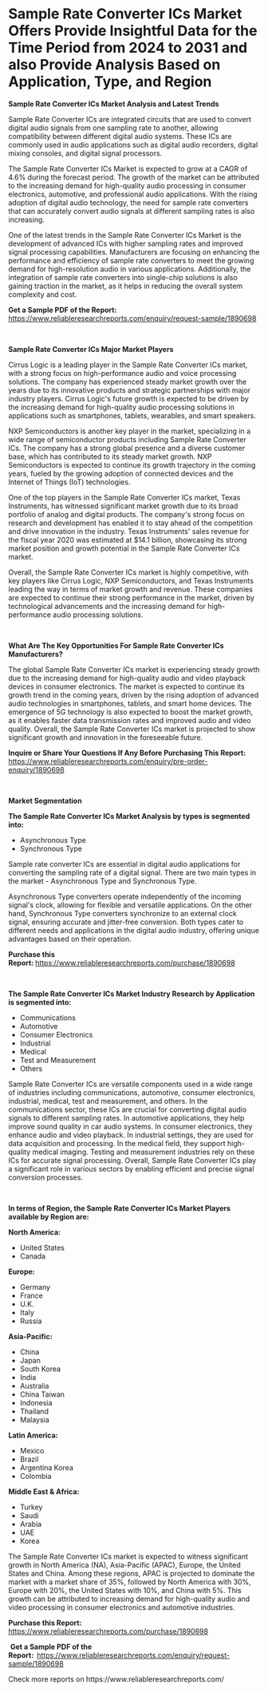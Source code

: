 <p><h1>Sample Rate Converter ICs Market Offers Provide Insightful Data for the Time Period from 2024 to 2031 and also Provide Analysis Based on Application, Type, and Region</h1></p><p><strong>Sample Rate Converter ICs Market Analysis and Latest Trends</strong></p>
<p><p>Sample Rate Converter ICs are integrated circuits that are used to convert digital audio signals from one sampling rate to another, allowing compatibility between different digital audio systems. These ICs are commonly used in audio applications such as digital audio recorders, digital mixing consoles, and digital signal processors.</p><p>The Sample Rate Converter ICs Market is expected to grow at a CAGR of 4.6% during the forecast period. The growth of the market can be attributed to the increasing demand for high-quality audio processing in consumer electronics, automotive, and professional audio applications. With the rising adoption of digital audio technology, the need for sample rate converters that can accurately convert audio signals at different sampling rates is also increasing.</p><p>One of the latest trends in the Sample Rate Converter ICs Market is the development of advanced ICs with higher sampling rates and improved signal processing capabilities. Manufacturers are focusing on enhancing the performance and efficiency of sample rate converters to meet the growing demand for high-resolution audio in various applications. Additionally, the integration of sample rate converters into single-chip solutions is also gaining traction in the market, as it helps in reducing the overall system complexity and cost.</p></p>
<p><strong>Get a Sample PDF of the Report:&nbsp;</strong> <a href="https://www.reliableresearchreports.com/enquiry/request-sample/1890698">https://www.reliableresearchreports.com/enquiry/request-sample/1890698</a></p>
<p>&nbsp;</p>
<p><strong>Sample Rate Converter ICs Major Market Players</strong></p>
<p><p>Cirrus Logic is a leading player in the Sample Rate Converter ICs market, with a strong focus on high-performance audio and voice processing solutions. The company has experienced steady market growth over the years due to its innovative products and strategic partnerships with major industry players. Cirrus Logic's future growth is expected to be driven by the increasing demand for high-quality audio processing solutions in applications such as smartphones, tablets, wearables, and smart speakers.</p><p>NXP Semiconductors is another key player in the market, specializing in a wide range of semiconductor products including Sample Rate Converter ICs. The company has a strong global presence and a diverse customer base, which has contributed to its steady market growth. NXP Semiconductors is expected to continue its growth trajectory in the coming years, fueled by the growing adoption of connected devices and the Internet of Things (IoT) technologies.</p><p>One of the top players in the Sample Rate Converter ICs market, Texas Instruments, has witnessed significant market growth due to its broad portfolio of analog and digital products. The company's strong focus on research and development has enabled it to stay ahead of the competition and drive innovation in the industry. Texas Instruments' sales revenue for the fiscal year 2020 was estimated at $14.1 billion, showcasing its strong market position and growth potential in the Sample Rate Converter ICs market.</p><p>Overall, the Sample Rate Converter ICs market is highly competitive, with key players like Cirrus Logic, NXP Semiconductors, and Texas Instruments leading the way in terms of market growth and revenue. These companies are expected to continue their strong performance in the market, driven by technological advancements and the increasing demand for high-performance audio processing solutions.</p></p>
<p>&nbsp;</p>
<p><strong>What Are The Key Opportunities For Sample Rate Converter ICs Manufacturers?</strong></p>
<p><p>The global Sample Rate Converter ICs market is experiencing steady growth due to the increasing demand for high-quality audio and video playback devices in consumer electronics. The market is expected to continue its growth trend in the coming years, driven by the rising adoption of advanced audio technologies in smartphones, tablets, and smart home devices. The emergence of 5G technology is also expected to boost the market growth, as it enables faster data transmission rates and improved audio and video quality. Overall, the Sample Rate Converter ICs market is projected to show significant growth and innovation in the foreseeable future.</p></p>
<p><strong>Inquire or Share Your Questions If Any Before Purchasing This Report:</strong> <a href="https://www.reliableresearchreports.com/enquiry/pre-order-enquiry/1890698">https://www.reliableresearchreports.com/enquiry/pre-order-enquiry/1890698</a></p>
<p>&nbsp;</p>
<p><strong>Market Segmentation</strong></p>
<p><strong>The Sample Rate Converter ICs Market Analysis by types is segmented into:</strong></p>
<p><ul><li>Asynchronous Type</li><li>Synchronous Type</li></ul></p>
<p><p>Sample rate converter ICs are essential in digital audio applications for converting the sampling rate of a digital signal. There are two main types in the market - Asynchronous Type and Synchronous Type. </p><p>Asynchronous Type converters operate independently of the incoming signal's clock, allowing for flexible and versatile applications. On the other hand, Synchronous Type converters synchronize to an external clock signal, ensuring accurate and jitter-free conversion. Both types cater to different needs and applications in the digital audio industry, offering unique advantages based on their operation.</p></p>
<p><strong>Purchase this Report:&nbsp;</strong><a href="https://www.reliableresearchreports.com/purchase/1890698">https://www.reliableresearchreports.com/purchase/1890698</a></p>
<p>&nbsp;</p>
<p><strong>The Sample Rate Converter ICs Market Industry Research by Application is segmented into:</strong></p>
<p><ul><li>Communications</li><li>Automotive</li><li>Consumer Electronics</li><li>Industrial</li><li>Medical</li><li>Test and Measurement</li><li>Others</li></ul></p>
<p><p>Sample Rate Converter ICs are versatile components used in a wide range of industries including communications, automotive, consumer electronics, industrial, medical, test and measurement, and others. In the communications sector, these ICs are crucial for converting digital audio signals to different sampling rates. In automotive applications, they help improve sound quality in car audio systems. In consumer electronics, they enhance audio and video playback. In industrial settings, they are used for data acquisition and processing. In the medical field, they support high-quality medical imaging. Testing and measurement industries rely on these ICs for accurate signal processing. Overall, Sample Rate Converter ICs play a significant role in various sectors by enabling efficient and precise signal conversion processes.</p></p>
<p>&nbsp;</p>
<p><strong>In terms of Region, the Sample Rate Converter ICs Market Players available by Region are:</strong></p>
<p>
    <p> <strong> North America: </strong>
        <ul>
            <li>United States</li>
            <li>Canada</li>
        </ul>
        </p> 
    <p> <strong> Europe: </strong>
        <ul>
            <li>Germany</li>
            <li>France</li>
            <li>U.K.</li>
            <li>Italy</li>
            <li>Russia</li>
        </ul>
        </p> 
    <p> <strong> Asia-Pacific: </strong>
        <ul>
            <li>China</li>
            <li>Japan</li>
            <li>South Korea</li>
            <li>India</li>
            <li>Australia</li>
            <li>China Taiwan</li>
            <li>Indonesia</li>
            <li>Thailand</li>
            <li>Malaysia</li>
        </ul>
        </p> 
    <p> <strong> Latin America: </strong>
        <ul>
            <li>Mexico</li>
            <li>Brazil</li>
            <li>Argentina Korea</li>
            <li>Colombia</li>
        </ul>
        </p> 
    <p> <strong> Middle East & Africa: </strong>
        <ul>
            <li>Turkey</li>
            <li>Saudi</li>
            <li>Arabia</li>
            <li>UAE</li>
            <li>Korea</li>
        </ul>
    </p>
    </p>
<p><p>The Sample Rate Converter ICs market is expected to witness significant growth in North America (NA), Asia-Pacific (APAC), Europe, the United States and China. Among these regions, APAC is projected to dominate the market with a market share of 35%, followed by North America with 30%, Europe with 20%, the United States with 10%, and China with 5%. This growth can be attributed to increasing demand for high-quality audio and video processing in consumer electronics and automotive industries.</p></p>
<p><strong>Purchase this Report: </strong><a href="https://www.reliableresearchreports.com/purchase/1890698">https://www.reliableresearchreports.com/purchase/1890698</a></p>
<p>&nbsp;<strong>Get a Sample PDF of the Report:&nbsp;&nbsp;</strong><a href="https://www.reliableresearchreports.com/enquiry/request-sample/1890698">https://www.reliableresearchreports.com/enquiry/request-sample/1890698</a></p>
<p><strong></strong></p>
<p>Check more reports on https://www.reliableresearchreports.com/</p>